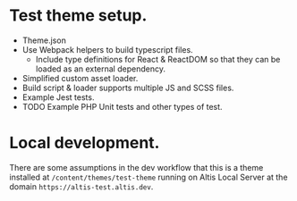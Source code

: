# Test theme setup.

* Theme.json
* Use Webpack helpers to build typescript files.
	* Include type definitions for React & ReactDOM so that they can be loaded as an external dependency.
* Simplified custom asset loader.
* Build script & loader supports multiple JS and SCSS files.
* Example Jest tests.
* TODO Example PHP Unit tests and other types of test.

# Local development.

There are some assumptions in the dev workflow that this is a theme installed at `/content/themes/test-theme` running on Altis Local Server at the domain `https://altis-test.altis.dev`.
